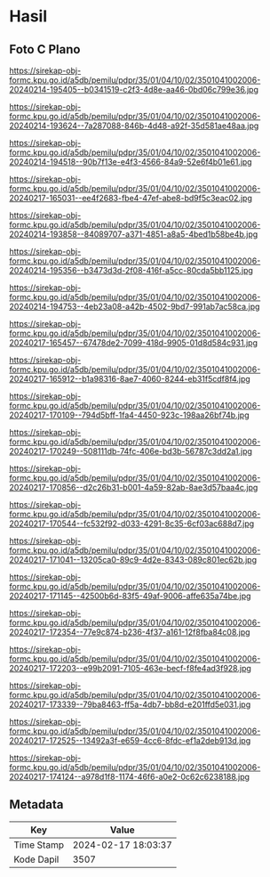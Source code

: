 # Hasil

## Foto C Plano

https://sirekap-obj-formc.kpu.go.id/a5db/pemilu/pdpr/35/01/04/10/02/3501041002006-20240214-195405--b0341519-c2f3-4d8e-aa46-0bd06c799e36.jpg

https://sirekap-obj-formc.kpu.go.id/a5db/pemilu/pdpr/35/01/04/10/02/3501041002006-20240214-193624--7a287088-846b-4d48-a92f-35d581ae48aa.jpg

https://sirekap-obj-formc.kpu.go.id/a5db/pemilu/pdpr/35/01/04/10/02/3501041002006-20240214-194518--90b7f13e-e4f3-4566-84a9-52e6f4b01e61.jpg

https://sirekap-obj-formc.kpu.go.id/a5db/pemilu/pdpr/35/01/04/10/02/3501041002006-20240217-165031--ee4f2683-fbe4-47ef-abe8-bd9f5c3eac02.jpg

https://sirekap-obj-formc.kpu.go.id/a5db/pemilu/pdpr/35/01/04/10/02/3501041002006-20240214-193858--84089707-a371-4851-a8a5-4bed1b58be4b.jpg

https://sirekap-obj-formc.kpu.go.id/a5db/pemilu/pdpr/35/01/04/10/02/3501041002006-20240214-195356--b3473d3d-2f08-416f-a5cc-80cda5bb1125.jpg

https://sirekap-obj-formc.kpu.go.id/a5db/pemilu/pdpr/35/01/04/10/02/3501041002006-20240214-194753--4eb23a08-a42b-4502-9bd7-991ab7ac58ca.jpg

https://sirekap-obj-formc.kpu.go.id/a5db/pemilu/pdpr/35/01/04/10/02/3501041002006-20240217-165457--67478de2-7099-418d-9905-01d8d584c931.jpg

https://sirekap-obj-formc.kpu.go.id/a5db/pemilu/pdpr/35/01/04/10/02/3501041002006-20240217-165912--b1a98316-8ae7-4060-8244-eb31f5cdf8f4.jpg

https://sirekap-obj-formc.kpu.go.id/a5db/pemilu/pdpr/35/01/04/10/02/3501041002006-20240217-170109--794d5bff-1fa4-4450-923c-198aa26bf74b.jpg

https://sirekap-obj-formc.kpu.go.id/a5db/pemilu/pdpr/35/01/04/10/02/3501041002006-20240217-170249--508111db-74fc-406e-bd3b-56787c3dd2a1.jpg

https://sirekap-obj-formc.kpu.go.id/a5db/pemilu/pdpr/35/01/04/10/02/3501041002006-20240217-170856--d2c26b31-b001-4a59-82ab-8ae3d57baa4c.jpg

https://sirekap-obj-formc.kpu.go.id/a5db/pemilu/pdpr/35/01/04/10/02/3501041002006-20240217-170544--fc532f92-d033-4291-8c35-6cf03ac688d7.jpg

https://sirekap-obj-formc.kpu.go.id/a5db/pemilu/pdpr/35/01/04/10/02/3501041002006-20240217-171041--13205ca0-89c9-4d2e-8343-089c801ec62b.jpg

https://sirekap-obj-formc.kpu.go.id/a5db/pemilu/pdpr/35/01/04/10/02/3501041002006-20240217-171145--42500b6d-83f5-49af-9006-affe635a74be.jpg

https://sirekap-obj-formc.kpu.go.id/a5db/pemilu/pdpr/35/01/04/10/02/3501041002006-20240217-172354--77e9c874-b236-4f37-a161-12f8fba84c08.jpg

https://sirekap-obj-formc.kpu.go.id/a5db/pemilu/pdpr/35/01/04/10/02/3501041002006-20240217-172203--e99b2091-7105-463e-becf-f8fe4ad3f928.jpg

https://sirekap-obj-formc.kpu.go.id/a5db/pemilu/pdpr/35/01/04/10/02/3501041002006-20240217-173339--79ba8463-ff5a-4db7-bb8d-e201ffd5e031.jpg

https://sirekap-obj-formc.kpu.go.id/a5db/pemilu/pdpr/35/01/04/10/02/3501041002006-20240217-172525--13492a3f-e659-4cc6-8fdc-ef1a2deb913d.jpg

https://sirekap-obj-formc.kpu.go.id/a5db/pemilu/pdpr/35/01/04/10/02/3501041002006-20240217-174124--a978d1f8-1174-46f6-a0e2-0c62c6238188.jpg


## Metadata

| Key        | Value               |
| ---------- | ------------------- |
| Time Stamp | 2024-02-17 18:03:37 |
| Kode Dapil | 3507                |



